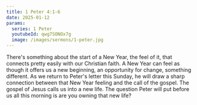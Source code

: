 ```yaml
---
title: 1 Peter 4:1-6
date: 2025-01-12
params:
  series: 1 Peter
  youtubeId: qwg7SONOx7g
  image: /images/sermons/1-peter.jpg
---
```


There's something about the start of a New Year, the feel of it, that connects pretty easily with our Christian faith. A New Year can feel as though it offers us a new beginning, an opportunity for change, something different. As we return to Peter's letter this Sunday, he will draw a sharp connection between that New Year feeling and the call of the gospel. The gospel of Jesus calls us into a new life. The question Peter will put before us all this morning is are you owning that new life?
